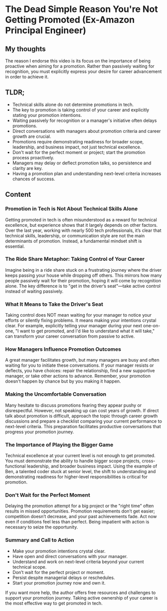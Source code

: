 # The Dead Simple Reason You're Not Getting Promoted (Ex-Amazon Principal Engineer)

## My thoughts

The reason I endorse this video is its focus on the importance of being proactive when aiming for a promotion. Rather than passively waiting for recognition, you must explicitly express your desire for career advancement in order to achieve it.

[my-thoughts]: #

## TLDR;

- Technical skills alone do not determine promotions in tech.
- The key to promotion is taking control of your career and explicitly stating your promotion intentions.
- Waiting passively for recognition or a manager's initiative often delays promotions.
- Direct conversations with managers about promotion criteria and career growth are crucial.
- Promotions require demonstrating readiness for broader scope, leadership, and business impact, not just technical excellence.
- Don't wait for the perfect moment or project; start the promotion process proactively.
- Managers may delay or deflect promotion talks, so persistence and clarity are key.
- Having a promotion plan and understanding next-level criteria increases chances of success.



## Content

### Promotion in Tech is Not About Technical Skills Alone
Getting promoted in tech is often misunderstood as a reward for technical excellence, but experience shows that it largely depends on other factors. Over the last year, working with nearly 500 tech professionals, it’s clear that technical skills, leadership, or communication style are not the main determinants of promotion. Instead, a fundamental mindset shift is essential.

### The Ride Share Metaphor: Taking Control of Your Career
Imagine being in a ride share stuck on a frustrating journey where the driver keeps passing your house while dropping off others. This mirrors how many people passively wait for their promotion, hoping it will come by recognition alone. The key difference is to "get in the driver’s seat"—take active control instead of waiting passively.

### What It Means to Take the Driver's Seat
Taking control does NOT mean waiting for your manager to notice your efforts or silently fixing problems. It means making your intentions crystal clear. For example, explicitly telling your manager during your next one-on-one, "I want to get promoted, and I'd like to understand what it will take," can transform your career conversation from passive to active.

### How Managers Influence Promotion Outcomes
A great manager facilitates growth, but many managers are busy and often waiting for you to initiate these conversations. If your manager resists or deflects, you have choices: repair the relationship, find a new supportive manager, or take other actions to advance. Remember, your promotion doesn't happen by chance but by you making it happen.

### Making the Uncomfortable Conversation
Many hesitate to discuss promotions fearing they appear pushy or disrespectful. However, not speaking up can cost years of growth. If direct talk about promotion is difficult, approach the topic through career growth discussions and prepare a checklist comparing your current performance to next-level criteria. This preparation facilitates productive conversations that progress your promotion journey.

### The Importance of Playing the Bigger Game
Technical excellence at your current level is not enough to get promoted. You must demonstrate the ability to handle bigger scope projects, cross-functional leadership, and broader business impact. Using the example of Ben, a talented coder stuck at senior level, the shift to understanding and demonstrating readiness for higher-level responsibilities is critical for promotion.

### Don't Wait for the Perfect Moment
Delaying the promotion attempt for a big project or the "right time" often results in missed opportunities. Promotion requirements don’t get easier; competition doesn’t decrease, and your past achievements fade. Act now even if conditions feel less than perfect. Being impatient with action is necessary to seize the opportunity.

### Summary and Call to Action
- Make your promotion intentions crystal clear.
- Have open and direct conversations with your manager.
- Understand and work on next-level criteria beyond your current technical scope.
- Don’t wait for the perfect project or moment.
- Persist despite managerial delays or reschedules.
- Start your promotion journey now and own it.

If you want more help, the author offers free resources and challenges to support your promotion journey. Taking active ownership of your career is the most effective way to get promoted in tech.
